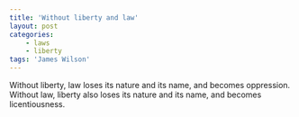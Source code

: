 ```yaml
---
title: 'Without liberty and law'
layout: post
categories:
	- laws
    - liberty
tags: 'James Wilson'
---
```


Without liberty, law loses its nature and its name, and becomes oppression. Without law, liberty also loses its nature and its name, and becomes licentiousness.
